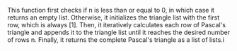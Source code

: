 This function first checks if n is less than or equal to 0, in which case it returns an empty list. 
Otherwise, it initializes the triangle list with the first row, which is always [1]. 
Then, it iteratively calculates each row of Pascal's triangle and appends it to the triangle list 
until it reaches the desired number of rows n. 
Finally, it returns the complete Pascal's triangle as a list of lists.i
